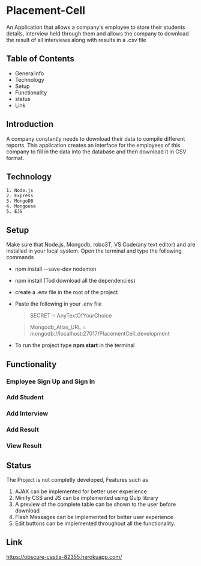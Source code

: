 # Placement-Cell

An Application that allows a company's employee to store their students details, interview held through them and allows 
the company to download the result of all interviews along with results in a .csv file

## Table of Contents
* Generalinfo
* Technology
* Setup
* Functionality
* status
* Link

## Introduction
A company constantly needs to download their data to compile different reports. This application creates an interface for the employees of this company to fill in the data into the database and then download it in CSV format.

    
## Technology
    1. Node.js
    2. Express
    3. MongoDB
    4. Mongoose
    5. EJS

## Setup
   Make sure that Node.js, Mongodb, robo3T, VS Code(any text editor) and  are installed in your local system. 
   Open the terminal and type the following commands
   * npm install --save-dev nodemon
   * npm install (Tod download all the dependencies)
   * create a .env file in the root of the project
   * Paste the following in your .env file
   
        >SECRET = AnyTextOfYourChoice
        
        >Mongodb_Atlas_URL = mongodb://localhost:27017/PlacementCell_development
   * To run the project type **npm start** in the terminal

## Functionality

### Employee Sign Up and Sign In

### Add Student 

### Add Interview

### Add Result

### View Result
   
## Status
The Project is not completly developed, Features such as 
  1. AJAX can be implemented for better user experience
  2. Minify CSS and JS can be implemented using Gulp library 
  3. A preview of the complete table can be shown to the user before download
  4. Flash Messages can be implemented for better user experience
  5. Edit buttons can be implemented throughout all the functionality.
  
## Link
https://obscure-castle-82355.herokuapp.com/
